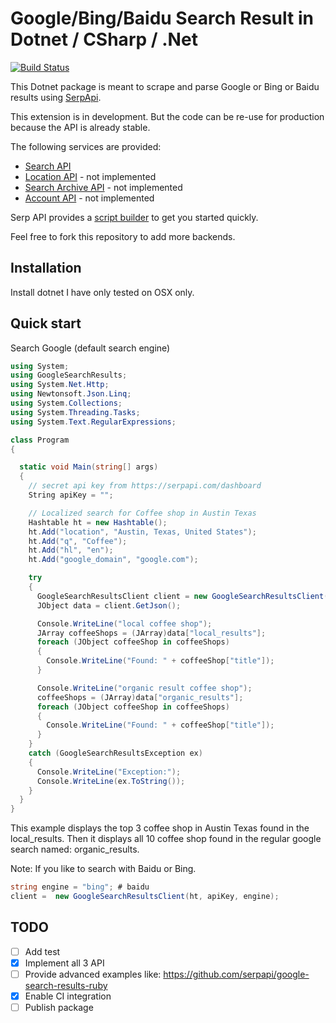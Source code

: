 # Google/Bing/Baidu Search Result in Dotnet / CSharp / .Net

[![Build Status](https://travis-ci.org/serpapi/google-search-results-dotnet.svg?branch=master)](https://travis-ci.org/serpapi/google-search-results-dotnet)

This Dotnet package is meant to scrape and parse Google or Bing or Baidu results using [SerpApi](https://serpapi.com).

This extension is in development. But the code can be re-use for production because the API is already stable.

The following services are provided:
 * [Search API](https://serpapi.com/search-api) 
 * [Location API](https://serpapi.com/locations-api) - not implemented
 * [Search Archive API](https://serpapi.com/search-archive-api)  - not implemented
 * [Account API](https://serpapi.com/account-api) - not implemented

Serp API provides a [script builder](https://serpapi.com/demo) to get you started quickly.

Feel free to fork this repository to add more backends.

## Installation

Install dotnet 
I have only tested on OSX only.

## Quick start 

Search Google (default search engine)

```csharp
using System;
using GoogleSearchResults;
using System.Net.Http;
using Newtonsoft.Json.Linq;
using System.Collections;
using System.Threading.Tasks;
using System.Text.RegularExpressions;

class Program
{

  static void Main(string[] args)
  {
    // secret api key from https://serpapi.com/dashboard
    String apiKey = "";

    // Localized search for Coffee shop in Austin Texas
    Hashtable ht = new Hashtable();
    ht.Add("location", "Austin, Texas, United States");
    ht.Add("q", "Coffee");
    ht.Add("hl", "en");
    ht.Add("google_domain", "google.com");

    try
    {
      GoogleSearchResultsClient client = new GoogleSearchResultsClient(ht, apiKey);
      JObject data = client.GetJson();

      Console.WriteLine("local coffee shop");
      JArray coffeeShops = (JArray)data["local_results"];
      foreach (JObject coffeeShop in coffeeShops)
      {
        Console.WriteLine("Found: " + coffeeShop["title"]);
      }

      Console.WriteLine("organic result coffee shop");
      coffeeShops = (JArray)data["organic_results"];
      foreach (JObject coffeeShop in coffeeShops)
      {
        Console.WriteLine("Found: " + coffeeShop["title"]);
      }
    }
    catch (GoogleSearchResultsException ex)
    {
      Console.WriteLine("Exception:");
      Console.WriteLine(ex.ToString());
    }
  }
}
```

This example displays the top 3 coffee shop in Austin Texas found in the local_results.
Then it displays all 10 coffee shop found in the regular google search named: organic_results.

Note: If you like to search with Baidu or Bing.
```csharp
string engine = "bing"; # baidu
client =  new GoogleSearchResultsClient(ht, apiKey, engine);
```

TODO
---
 * [ ] Add test
 * [x] Implement all 3 API
 * [ ] Provide advanced examples like: https://github.com/serpapi/google-search-results-ruby
 * [x] Enable CI integration
 * [ ] Publish package
